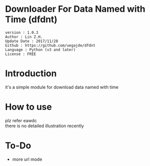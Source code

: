 # Downloader For Data Named with Time (dfdnt)

    version : 1.0.3
    Author : Lin Z.H.  
    Update Date : 2017/11/28
    Github : https://github.com/uegajde/dfdnt  
    Language : Python (v3 and later)  
    License : FREE  
  
# Introduction
it's a simple module for download data named with time  

# How to use  
plz refer eawdc  
there is no detailed illustration recently  

# To-Do  
* more url mode